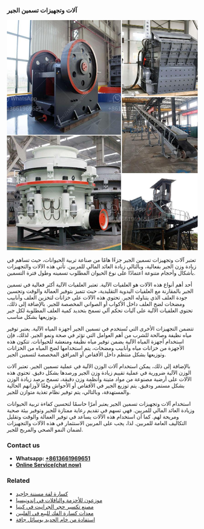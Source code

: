 <h3>آلات وتجهيزات تسمين الجير</h3><img src='1701746234.jpg' alt=''><p>تعتبر آلات وتجهيزات تسمين الجير جزءًا هامًا من صناعة تربية الحيوانات، حيث تساهم في زيادة وزن الجير بفعالية، وبالتالي زيادة العائد المالي للمربين. تأتي هذه الآلات والتجهيزات بأشكال وأحجام متنوعة اعتمادًا على نوع الحيوان المطلوب تسمينه وطول فترة التسمين.</p><p>أحد أهم أنواع هذه الآلات هو العلفيات الآلية. تعتبر العلفيات الآلية أكثر فعالية في تسمين الجير بالمقارنة مع العلفيات اليدوية التقليدية، حيث تتميز بتوفير العمالة والوقت وتحسين جودة العلف الذي يتناوله الجير. تحتوي هذه الآلات على خزانات لتخزين العلف وأنابيب ومضخات لضخ العلف داخل الأكواب أو الصواني المخصصة للجير. بالإضافة إلى ذلك، تحتوي العلفيات الآلية على آليات تحكم آلي تسمح بتحديد كمية العلف المطلوبة لكل جير وتوزيعها بشكل مناسب.</p><p>تتضمن التجهيزات الأخرى التي تُستخدم في تسمين الجير أجهزة المياه الآلية. يعتبر توفير مياه نظيفة وصالحة للشرب من أهم العوامل التي تؤثر في صحة ونمو الجير. لذلك، فإن استخدام أجهزة المياه الآلية يضمن توفير مياه نظيفة ومنعشة للحيوانات. تتكون هذه الأجهزة من خزانات مياه وأنابيب ومضخات، يتم استخدامها لضخ المياه من الخزانات وتوزيعها بشكل منتظم داخل الأقفاص أو المرافق المخصصة لتسمين الجير.</p><p>بالإضافة إلى ذلك، يمكن استخدام آلات الوزن الآلية في عملية تسمين الجير. تعتبر آلات الوزن الآلية ضرورية في عملية تقييم زيادة وزن الجير ورصدها بشكل دقيق. تحتوي هذه الآلات على أرضية مصنوعة من مواد متينة وأنظمة وزن دقيقة، تسمح برصد زيادة الوزن بشكل مستمر ودقيق. يتم توزيع الجير في الأقفاص أو الأحواش وفقًا لأوزانهم الحالية والمستهدفة، وبالتالي، يتم توفير نظام تغذية متوازن للجير.</p><p>استخدام آلات وتجهيزات تسمين الجير يعتبر أمرًا حاسمًا لتحسين كفاءة تربية الحيوانات وزيادة العائد المالي للمربين. فهي تسهم في تقديم رعاية ممتازة للجير وتوفير بيئة صحية ومريحة لهم. كما أن استخدام هذه الآلات يساعد في توفير العمالة والوقت وتقليل التكاليف العامة للمربين. لذا، يجب على المربين الاستثمار في هذه الآلات والتجهيزات لضمان النمو الصحي والمربح للجير.</p><h3>Contact us</h3><ul><li><strong>Whatsapp:&nbsp;<a href="https://wa.me/8613661969651">+8613661969651</a></strong></li><li><a href="https://swt.shibang-china.com/?git&amp;zhl&amp;آلات وتجهيزات تسمين الجير"><strong>Online Service(chat now)</strong></a></li></ul><h3>Related</h3><ul><li><a href='كسارة لفة مسننة جاجيد.md'>كسارة لفة مسننة جاجيد</a></li><li><a href='موزعون للأحزمة والناقلات في إندونيسيا.md'>موزعون للأحزمة والناقلات في إندونيسيا</a></li><li><a href='مصنع تكسير حجر الجرانيت في كينيا.md'>مصنع تكسير حجر الجرانيت في كينيا</a></li><li><a href='معدات كسارة الفك للبيع في الفلبين.md'>معدات كسارة الفك للبيع في الفلبين</a></li><li><a href='استفادة من خام الحديد بوسائل جافة.md'>استفادة من خام الحديد بوسائل جافة</a></li></ul>